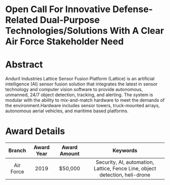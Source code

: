 
Open Call For Innovative Defense-Related Dual-Purpose Technologies/Solutions With A Clear Air Force Stakeholder Need
====================================================================================================================

# Abstract


Anduril Industries Lattice Sensor Fusion Platform (Lattice) is an artificial intelligence (AI) sensor fusion solution that integrates the latest in sensor technology and computer vision software to provide autonomous, unmanned, 24/7 object detection, tracking, and alerting. The system is modular with the ability to mix-and-match hardware to meet the demands of the environment.Hardware includes sensor towers, truck-mounted arrays, autonomous aerial vehicles, and maritime based platforms.  

# Award Details

|Branch|Award Year|Award Amount|Keywords|
| :---: | :---: | :---: | :---: |
|Air Force|2019|$50,000|Security, AI, automation, Lattice, Fence Line, object detection, heli-drone|
